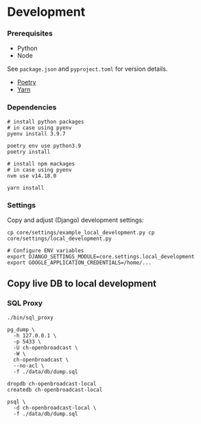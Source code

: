 # Development

### Prerequisites

 - Python
 - Node

See `package.json` and `pyproject.toml` for version details.

 - [Poetry](https://python-poetry.org/)
 - [Yarn](https://yarnpkg.com/)

### Dependencies

```shell
# install python packages
# in case using pyenv
pyenv install 3.9.7

poetry env use python3.9
poetry install

# install npm mackages
# in case using pyenv
nvm use v14.18.0

yarn install
```


### Settings

Copy and adjust (Django) development settings:

```shell
cp core/settings/example_local_development.py cp core/settings/local_development.py
```

```shell
# Configure ENV variables
export DJANGO_SETTINGS_MODULE=core.settings.local_development
export GOOGLE_APPLICATION_CREDENTIALS=/home/...
```

## Copy live DB to local development

### SQL Proxy

```shell
./bin/sql_proxy
```

```shell
pg_dump \
  -h 127.0.0.1 \
  -p 5433 \
  -U ch-openbroadcast \
  -W \
  ch-openbroadcast \
  --no-acl \
  -f ./data/db/dump.sql
```


```shell
dropdb ch-openbroadcast-local
createdb ch-openbroadcast-local

psql \
  -d ch-openbroadcast-local \
  -f ./data/db/dump.sql
```